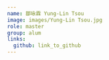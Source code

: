 ```yaml
---
name: 鄒咏霖 Yung-Lin Tsou 
image: images/Yung-Lin Tsou.jpg 
role: master
group: alum
links:
  github: link_to_github 
---
```

